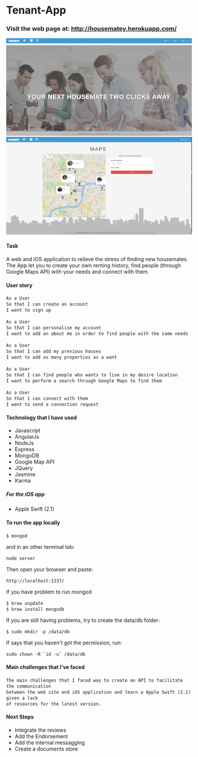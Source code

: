 # Tenant-App

### Visit the web page at: **http://housematey.herokuapp.com/**

![alt text](public/images/homepage.png)
![alt text](public/images/mapSearch.png)

#### Task
A web and iOS application to relieve the stress of finding new housemates. The
App let you to create your own renting history, find people (through Google Maps
API) with your needs and
connect with them.

#### User story
```
As a User
So that I can create an account
I want to sign up

As a User
So that I can personalise my account
I want to add an about me in order to find people with the same needs

As a User
So that I can add my previous houses
I want to add as many properties as a want

As a User
So that I can find people who wants to live in my desire location
I want to perform a search through Google Maps to find them

As a User
So that I can connect with them
I want to send a connection request

```
#### Technology that I have used

* Javascript
* AngularJs
* NodeJs
* Express
* MongoDB
* Google Map API
* JQuery
* Jasmine
* Karma

##### For the iOS app

* Apple Swift (2.1)


#### To run the app locally
```
$ mongod
```
and in an other terminal tab:
```
node server
```
Then open your browser and paste:
```
http://localhost:1337/
```
If you have problem to run mongod
```
$ brew unpdate
$ brew install mongodb
```
If you are still having problems, try to create the data/db folder:
```
$ sudo mkdir -p /data/db
```
If says that you haven't got the permission, run:
```
sudo chown -R `id -u` /data/db
```

#### Main challenges that I've faced
```
The main challenges that I faced was to create an API to facilitate the communication
between the web site and iOS application and learn a Apple Swift (2.1) given a lack
of resources for the latest version.

```

#### Next Steps
* Integrate the reviews
* Add the Endorsement
* Add the internal messagging
* Create a documents store

